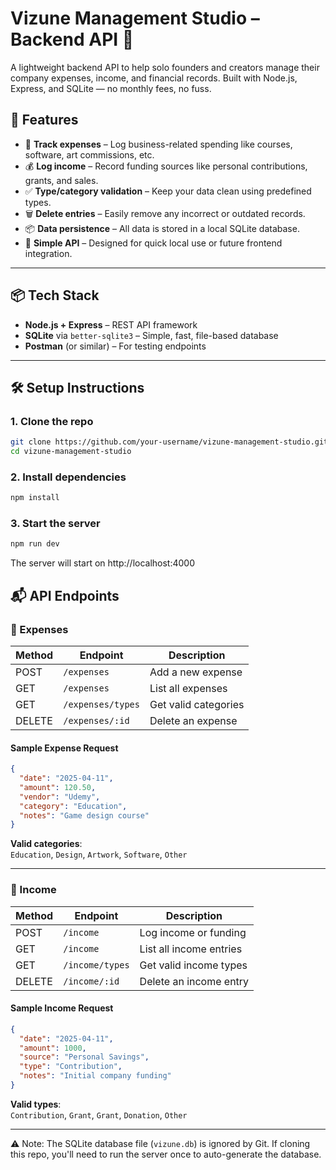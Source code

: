 # Vizune Management Studio – Backend API 💼

A lightweight backend API to help solo founders and creators manage their company expenses, income, and financial records. Built with Node.js, Express, and SQLite — no monthly fees, no fuss.

## 🚀 Features

- 💸 **Track expenses** – Log business-related spending like courses, software, art commissions, etc.
- 💰 **Log income** – Record funding sources like personal contributions, grants, and sales.
- ✅ **Type/category validation** – Keep your data clean using predefined types.
- 🗑️ **Delete entries** – Easily remove any incorrect or outdated records.
- 📦 **Data persistence** – All data is stored in a local SQLite database.
- 🧠 **Simple API** – Designed for quick local use or future frontend integration.

---

## 📦 Tech Stack

- **Node.js + Express** – REST API framework
- **SQLite** via `better-sqlite3` – Simple, fast, file-based database
- **Postman** (or similar) – For testing endpoints

---

## 🛠 Setup Instructions

### 1. Clone the repo
```bash
git clone https://github.com/your-username/vizune-management-studio.git
cd vizune-management-studio
```

### 2. Install dependencies
```bash
npm install
```

### 3. Start the server
```bash
npm run dev
```
The server will start on http://localhost:4000


## 📬 API Endpoints

### 🔹 Expenses

| Method | Endpoint           | Description              |
|--------|--------------------|--------------------------|
| POST   | `/expenses`        | Add a new expense        |
| GET    | `/expenses`        | List all expenses        |
| GET    | `/expenses/types`  | Get valid categories     |
| DELETE | `/expenses/:id`    | Delete an expense        |

#### Sample Expense Request

```json
{
  "date": "2025-04-11",
  "amount": 120.50,
  "vendor": "Udemy",
  "category": "Education",
  "notes": "Game design course"
}
```

**Valid categories**:  
`Education`, `Design`, `Artwork`, `Software`, `Other`

---

### 🔹 Income

| Method | Endpoint         | Description              |
|--------|------------------|--------------------------|
| POST   | `/income`        | Log income or funding    |
| GET    | `/income`        | List all income entries  |
| GET    | `/income/types`  | Get valid income types   |
| DELETE | `/income/:id`    | Delete an income entry   |

#### Sample Income Request

```json
{
  "date": "2025-04-11",
  "amount": 1000,
  "source": "Personal Savings",
  "type": "Contribution",
  "notes": "Initial company funding"
}
```

**Valid types**:  
`Contribution`, `Grant`, `Grant`, `Donation`, `Other` 

---

⚠️ Note: The SQLite database file (`vizune.db`) is ignored by Git. If cloning this repo, you'll need to run the server once to auto-generate the database.
